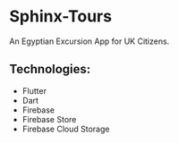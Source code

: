 # Sphinx-Tours
An Egyptian Excursion App for UK Citizens.

## Technologies:
- Flutter
- Dart
- Firebase
- Firebase Store
- Firebase Cloud Storage
